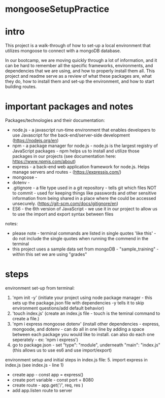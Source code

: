 # mongooseSetupPractice

# intro 
This project is a walk-through of how to set-up a local environment that utilizes mongoose to connect with a mongoDB database. 

In our bootcamp, we are moving quickly through a lot of information, and it can be hard to remember all the specific frameworks, environments, and dependencies that we are using, and how to properly install them all. This project and readme serve as a review of what these packages are, what they do, how to install them and set-up the environment, and how to start building routes. 

# important packages and notes

Packages/technologies and their documentation:
- node.js - a javascript run-time environment that enables developers to use Javascript for the back-end/server-side development (https://nodejs.org/en) 
- npm - a package manager for node.js - node.js is the largest registry of JavaScript packages - npm helps us to install and utilize those packages in our projects (see documentation here: https://www.npmjs.com/about)
- express - a back-end web application framework for node.js. Helps manage servers and routes  - (https://expressjs.com/)
- mongoose - 
- dotenv - 
- .gitignore - a file type used in a git repository - tells git which files NOT to commit - used for keeping things like passwords and other sensitive information from being shared in a place where the could be accessed unsecurely. (https://git-scm.com/docs/gitignore/en)
- ES6 - the 6th version of JavaScript - we use it in our project to allow us to use the import and export syntax between files 

notes: 
- please note - terminal commands are listed in single quotes 'like this' - do not include the single quotes when running the commend in the terminal 
- this project uses a sample data set from mongoDB - "sample_training" - within this set we are using "grades"

# steps 

environment set-up from terminal: 
1. 'npm init -y' (initiate your project using node package manager - this sets up the package.json file with dependencies -y tells it to skip environment questions/add default behavior)
2. 'touch index.js' (create an index.js file - touch is the teminal command to create a file.)
3. 'npm i express mongoose dotenv' (install other dependencies - express, mongoode, and dotenv - can do all in one line by adding a space between each package you would like to install. can also do each one seperately - ex: 'npm i express')
4. go to package.json - set "type": "module", underneath "main": "index.js" (this allows us to use es6 and use import/export)

environment setup and initial steps in index.js file: 
5. import express in index.js (see index.js - line 1)
- create app - const app = express()
- create port variable - const port = 8080
- create route - 
  app.get('/', req, res )
- add app.listen route to server 